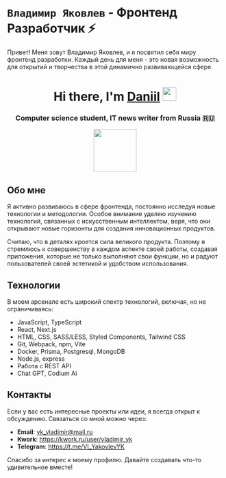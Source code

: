 # `Владимир Яковлев` - Фронтенд Разработчик ⚡️

Привет! Меня зовут Владимир Яковлев, и я посвятил себя миру фронтенд разработки. Каждый день для меня - это новая возможность для открытий и творчества в этой динамично развивающейся сфере.

<h1 align="center">Hi there, I'm <a href="https://daniilshat.ru/" target="_blank">Daniil</a> 
<img src="https://github.com/blackcater/blackcater/raw/main/images/Hi.gif" height="32"/></h1>
<h3 align="center">Computer science student, IT news writer from Russia 🇷🇺</h3>
<div id="header" align="center">
  <img src="[https://media.giphy.com/media/M9gbBd9nbDrOTu1Mqx/giphy.gif](https://media.giphy.com/media/v1.Y2lkPTc5MGI3NjExaW52cDV5M2xxYzU4MWlreXF3YzcwcnRmMWFxeTBpamhnYzEweHFhciZlcD12MV9pbnRlcm5hbF9naWZfYnlfaWQmY3Q9Zw/3oEjHOUcNRKgpqTHiM/giphy.gif)" width="100"/>
</div>



## Обо мне

Я активно развиваюсь в сфере фронтенда, постоянно исследуя новые технологии и методологии. Особое внимание уделяю изучению технологий, связанных с искусственным интеллектом, веря, что они открывают новые горизонты для создания инновационных продуктов.

Считаю, что в деталях кроется сила великого продукта. Поэтому я стремлюсь к совершенству в каждом аспекте своей работы, создавая приложения, которые не только выполняют свои функции, но и радуют пользователей своей эстетикой и удобством использования.

## Технологии

В моем арсенале есть широкий спектр технологий, включая, но не ограничиваясь:

- JavaScript, TypeScript
- React, Next.js
- HTML, CSS, SASS/LESS, Styled Components, Tailwind CSS
- Git, Webpack, npm, Vite
- Docker, Prisma, Postgresql, MongoDB
- Node.js, express
- Работа с REST API
- Chat GPT, Codium Ai

## Контакты

Если у вас есть интересные проекты или идеи, я всегда открыт к обсуждению. Связаться со мной можно через:

- **Email**: yk_vladimir@mail.ru
- **Kwork**: https://kwork.ru/user/vladimir_yk
- **Telegram**: https://t.me/Vl_YakovlevYK

Спасибо за интерес к моему профилю. Давайте создавать что-то удивительное вместе!



